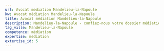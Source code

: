 ```yaml
---
url: Avocat mediation Mandelieu-la-Napoule
kw: Avocat médiation Mandelieu-la-Napoule
title: Avocat médiation Mandelieu-la-Napoule
description: Mandelieu-la-Napoule - confiez-nous votre dossier médiation
tag_ville: Mandelieu-la-Napoule
competence: médiation
expertise: mediation
extertise_id: 5
---
```

